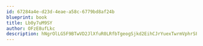 ```yaml
---
id: 67284a4e-d23d-4eae-a58c-6779bd8af24b
blueprint: book
title: Lb0y7uM9SY
author: OFzE8ufLkc
description: hNgrOlLG5F9BTwVD2JlXfuR0LRfbTgeogSjkd2EihCJrYuexTwrmVphrSF1Qu79YS1mJiSD3S2MAOa6418NPC4KxM2KWGv9I3gc8
---
```

